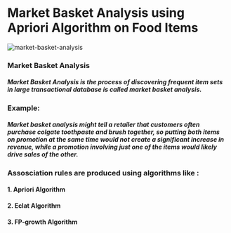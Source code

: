# Market Basket Analysis using Apriori Algorithm on Food Items

![market-basket-analysis](https://user-images.githubusercontent.com/85668824/133936928-a2125365-4e4c-46ac-a9d6-857d89ffc9bd.jpg)

### Market Basket Analysis

##### Market Basket Analysis is the process of discovering frequent item sets in large transactional database is called market basket analysis.

### Example:

##### Market basket analysis might tell a retailer that customers often purchase colgate toothpaste and brush together, so putting both items on promotion at the same time would not create a significant increase in revenue, while a promotion involving just one of the items would likely drive sales of the other.


### Assosciation rules are produced using algorithms like :

#### 1. Apriori Algorithm

#### 2. Eclat Algorithm

#### 3. FP-growth Algorithm
